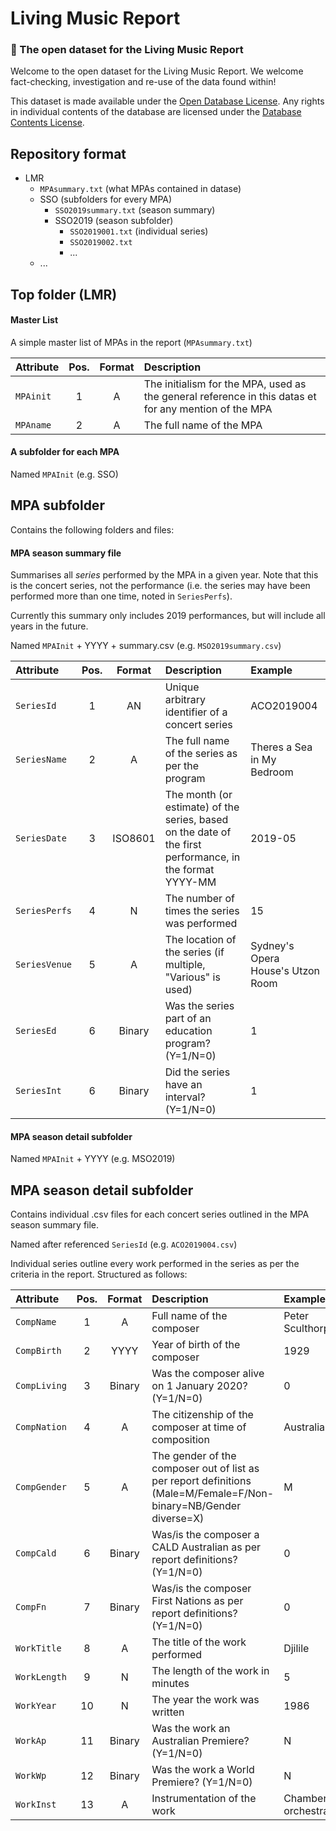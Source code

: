 # Living Music Report
### :musical_note: The open dataset for the Living Music Report

Welcome to the open dataset for the Living Music Report. We welcome fact-checking, investigation and re-use of the data found within!

This dataset is made available under the [Open Database License](http://opendatacommons.org/licenses/odbl/1.0/). Any rights in individual contents of the database are licensed under the [Database Contents License](http://opendatacommons.org/licenses/dbcl/1.0/).


## Repository format
* LMR
	* `MPAsummary.txt` (what MPAs contained in datase)
	* SSO (subfolders for every MPA)
		* `SSO2019summary.txt` (season summary)
		* SSO2019 (season subfolder)
			* `SSO2019001.txt` (individual series)
			* `SSO2019002.txt`
			* ...
	* ...


## Top folder (LMR)

#### Master List
A simple master list of MPAs in the report (`MPAsummary.txt`)

| Attribute     | Pos.   |Format|Description |
|:------------- |:------:| :-----:|:-------------|
|`MPAinit` | 1 | A | The initialism for the MPA, used as the general reference in this datas et for any mention of the MPA |
|`MPAname` | 2 | A | The full name of the MPA |

#### A subfolder for each MPA

Named `MPAInit`  (e.g. SSO)


## MPA subfolder 

Contains the following folders and files:

#### MPA season summary file
Summarises all _series_ performed by the MPA in a given year. Note that this is the concert series, not the performance (i.e. the series may have been performed more than one time, noted in `SeriesPerfs`).

Currently this summary only includes 2019 performances, but will include all years in the future.

Named `MPAInit` + YYYY + summary.csv (e.g. `MSO2019summary.csv`)

| Attribute     | Pos.   |Format|Description | Example|
|:------------- |:------:| :-----:|:-------------|:--------|
|`SeriesId` | 1 | AN | Unique arbitrary identifier of a concert series | ACO2019004 |
|`SeriesName` | 2 | A | The full name of the series as per the program | Theres a Sea in My Bedroom |
|`SeriesDate` | 3 | ISO8601 | The month (or estimate) of the series, based on the date of the first performance, in the format YYYY-MM |  2019-05 |
|`SeriesPerfs` | 4 | N | The number of times the series was performed |  15 |
|`SeriesVenue` | 5 | A | The location of the series (if multiple, "Various" is used) | Sydney's Opera House's Utzon Room |
|`SeriesEd` | 6 | Binary | Was the series part of an education program? (Y=1/N=0) | 1 |
|`SeriesInt` | 6 | Binary | Did the series have an interval? (Y=1/N=0) | 1 |

#### MPA season detail subfolder

Named `MPAInit` + YYYY (e.g. MSO2019)


## MPA season detail subfolder
Contains individual .csv files for each concert series outlined in the MPA season summary file.

Named after referenced `SeriesId` (e.g. `ACO2019004.csv`)

Individual series outline every work performed in the series as per the criteria in the report. Structured as follows:

| Attribute     | Pos.   |Format|Description | Example|
|:------------- |:------:| :-----:|:-------------|:--------|
|`CompName` | 1 | A | Full name of the composer | Peter Sculthorpe |
|`CompBirth` | 2 | YYYY | Year of birth of the composer | 1929 |
|`CompLiving` | 3 | Binary | Was the composer alive on 1 January 2020? (Y=1/N=0) |  0 |
|`CompNation` | 4 | A | The citizenship of the composer at time of composition |  Australian |
|`CompGender` | 5 | A | The gender of the composer out of list as per report definitions (Male=M/Female=F/Non-binary=NB/Gender diverse=X) | M |
|`CompCald` | 6 | Binary | Was/is the composer a CALD Australian as per report definitions? (Y=1/N=0) | 0 |
|`CompFn` | 7 | Binary | Was/is the composer First Nations as per report definitions? (Y=1/N=0) | 0 |
|`WorkTitle` | 8 | A | The title of the work performed | Djilile |
|`WorkLength` | 9 | N | The length of the work in minutes | 5 |
|`WorkYear` | 10 | N | The year the work was written | 1986 |
|`WorkAp` | 11 | Binary | Was the work an Australian Premiere? (Y=1/N=0) | N |
|`WorkWp` | 12 | Binary | Was the work a World Premiere? (Y=1/N=0) | N |
|`WorkInst` | 13 | A | Instrumentation of the work | Chamber orchestra |


